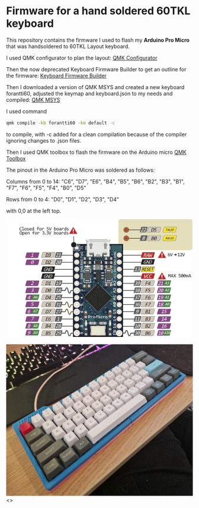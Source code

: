 # Firmware for a hand soldered 60TKL keyboard
This repository contains the firmware I used to flash my **Arduino Pro Micro** that was handsoldered to 60TKL Layout keyboard.

I used QMK configurator to plan the layout:
[QMK Configurator](https://config.qmk.fm/)

Then the now deprecated Keyboard Firmware Builder to get an outline for the firmware:
[Keyboard Firmware Builder](https://kbfirmware.com/)

Then I downloaded a version of QMK MSYS and created a new keyboard forantti60, adjusted the keymap and keyboard.json to my needs and compiled:
[QMK MSYS](https://github.com/qmk/qmk_distro_msys/releases/latest)

I used command
```bash
qmk compile -kb forantti60 -km default -c
```
to compile, with -c added for a clean compilation because of the compiler ignoring changes to .json files.

Then I used QMK toolbox to flash the firmware on the Arduino micro
[QMK Toolbox](https://github.com/qmk/qmk_toolbox)


The pinout in the Arduino Pro Micro was soldered as follows:

Columns from 0 to 14:   "C6", "D7", "E6", "B4", "B5", "B6", "B2", "B3", "B1", "F7", "F6", "F5", "F4", "B0", "D5"

Rows from 0 to 4:       "D0", "D1", "D2", "D3", "D4"

with 0,0 at the left top.

![Arduino Pro Micro](pro_micro_pinout.jpg)


![Finished Keyboard](finished_keyboard.jpg)<>